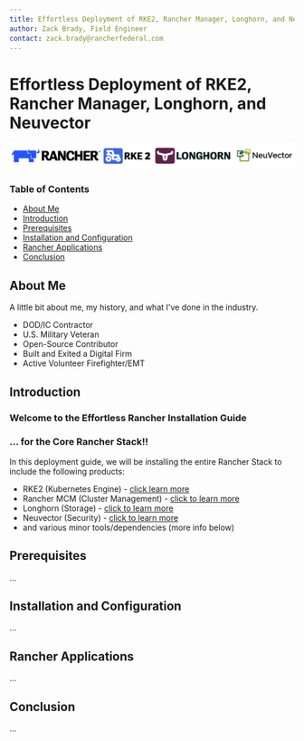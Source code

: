 ```yaml
---
title: Effortless Deployment of RKE2, Rancher Manager, Longhorn, and Neuvector
author: Zack Brady, Field Engineer
contact: zack.brady@rancherfederal.com
---
```


# Effortless Deployment of RKE2, Rancher Manager, Longhorn, and Neuvector

![rancher-long-banner](/images/rgs-banner-rounded.png)

### Table of Contents
* [About Me](#about-me)
* [Introduction](#introduction)
* [Prerequisites](#prerequisites)
* [Installation and Configuration](#installation-and-configuration)
* [Rancher Applications](#rancher-applications)
* [Conclusion](#conclusion)


## About Me

A little bit about me, my history, and what I've done in the industry. 
- DOD/IC Contractor
- U.S. Military Veteran
- Open-Source Contributor
- Built and Exited a Digital Firm
- Active Volunteer Firefighter/EMT


## Introduction

### Welcome to the Effortless Rancher Installation Guide
### ... for the Core Rancher Stack!!

In this deployment guide, we will be installing the entire Rancher Stack to include the following products:

- RKE2 (Kubernetes Engine) - [click learn more](https://www.rancher.com/products/rke)
- Rancher MCM (Cluster Management) - [click to learn more](https://www.rancher.com/products/rancher)
- Longhorn (Storage) - [click to learn more](https://www.rancher.com/products/longhorn)
- Neuvector (Security) - [click to learn more](https://ranchergovernment.com/neuvector)
- and various minor tools/dependencies (more info below)

## Prerequisites

...


## Installation and Configuration

...


## Rancher Applications

...


## Conclusion


...